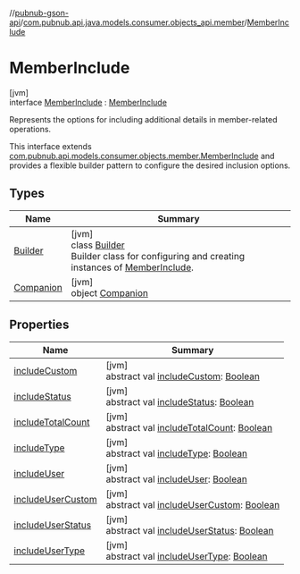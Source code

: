 //[pubnub-gson-api](../../../index.md)/[com.pubnub.api.java.models.consumer.objects_api.member](../index.md)/[MemberInclude](index.md)

# MemberInclude

[jvm]\
interface [MemberInclude](index.md) : [MemberInclude](../../../../../pubnub-kotlin/pubnub-kotlin-core-api/pubnub-kotlin-core-api/com.pubnub.api.models.consumer.objects.member/-member-include/index.md)

Represents the options for including additional details in member-related operations.

This interface extends [com.pubnub.api.models.consumer.objects.member.MemberInclude](../../../../../pubnub-kotlin/pubnub-kotlin-core-api/pubnub-kotlin-core-api/com.pubnub.api.models.consumer.objects.member/-member-include/index.md) and provides a flexible builder pattern to configure the desired inclusion options.

## Types

| Name | Summary |
|---|---|
| [Builder](-builder/index.md) | [jvm]<br>class [Builder](-builder/index.md)<br>Builder class for configuring and creating instances of [MemberInclude](index.md). |
| [Companion](-companion/index.md) | [jvm]<br>object [Companion](-companion/index.md) |

## Properties

| Name | Summary |
|---|---|
| [includeCustom](../../com.pubnub.api.java.models.consumer.objects_api.membership/-membership-include/index.md#1088297531%2FProperties%2F126356644) | [jvm]<br>abstract val [includeCustom](../../com.pubnub.api.java.models.consumer.objects_api.membership/-membership-include/index.md#1088297531%2FProperties%2F126356644): [Boolean](https://kotlinlang.org/api/latest/jvm/stdlib/kotlin-stdlib/kotlin/-boolean/index.html) |
| [includeStatus](../../com.pubnub.api.java.models.consumer.objects_api.membership/-membership-include/index.md#169752794%2FProperties%2F126356644) | [jvm]<br>abstract val [includeStatus](../../com.pubnub.api.java.models.consumer.objects_api.membership/-membership-include/index.md#169752794%2FProperties%2F126356644): [Boolean](https://kotlinlang.org/api/latest/jvm/stdlib/kotlin-stdlib/kotlin/-boolean/index.html) |
| [includeTotalCount](../../com.pubnub.api.java.models.consumer.objects_api.membership/-membership-include/index.md#-1325884607%2FProperties%2F126356644) | [jvm]<br>abstract val [includeTotalCount](../../com.pubnub.api.java.models.consumer.objects_api.membership/-membership-include/index.md#-1325884607%2FProperties%2F126356644): [Boolean](https://kotlinlang.org/api/latest/jvm/stdlib/kotlin-stdlib/kotlin/-boolean/index.html) |
| [includeType](../../com.pubnub.api.java.models.consumer.objects_api.membership/-membership-include/index.md#-928144814%2FProperties%2F126356644) | [jvm]<br>abstract val [includeType](../../com.pubnub.api.java.models.consumer.objects_api.membership/-membership-include/index.md#-928144814%2FProperties%2F126356644): [Boolean](https://kotlinlang.org/api/latest/jvm/stdlib/kotlin-stdlib/kotlin/-boolean/index.html) |
| [includeUser](index.md#-135233893%2FProperties%2F126356644) | [jvm]<br>abstract val [includeUser](index.md#-135233893%2FProperties%2F126356644): [Boolean](https://kotlinlang.org/api/latest/jvm/stdlib/kotlin-stdlib/kotlin/-boolean/index.html) |
| [includeUserCustom](index.md#221044138%2FProperties%2F126356644) | [jvm]<br>abstract val [includeUserCustom](index.md#221044138%2FProperties%2F126356644): [Boolean](https://kotlinlang.org/api/latest/jvm/stdlib/kotlin-stdlib/kotlin/-boolean/index.html) |
| [includeUserStatus](index.md#-697500599%2FProperties%2F126356644) | [jvm]<br>abstract val [includeUserStatus](index.md#-697500599%2FProperties%2F126356644): [Boolean](https://kotlinlang.org/api/latest/jvm/stdlib/kotlin-stdlib/kotlin/-boolean/index.html) |
| [includeUserType](index.md#1734636929%2FProperties%2F126356644) | [jvm]<br>abstract val [includeUserType](index.md#1734636929%2FProperties%2F126356644): [Boolean](https://kotlinlang.org/api/latest/jvm/stdlib/kotlin-stdlib/kotlin/-boolean/index.html) |
